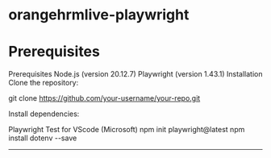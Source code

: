 # orangehrmlive-playwright
# Prerequisites
Prerequisites
Node.js (version 20.12.7)
Playwright (version 1.43.1)
Installation
Clone the repository:

git clone https://github.com/your-username/your-repo.git

Install dependencies:

Playwright Test for VScode (Microsoft)
npm init playwright@latest
npm install dotenv --save

-------------------------------------------------
